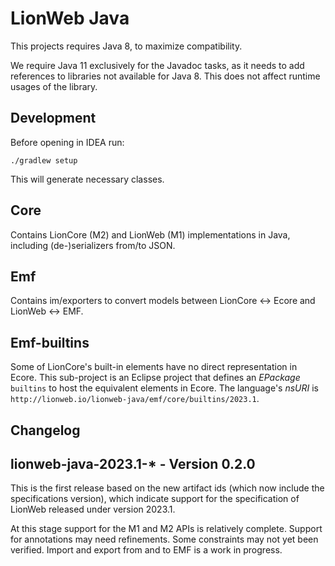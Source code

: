 # LionWeb Java

This projects requires Java 8, to maximize compatibility.

We require Java 11 exclusively for the Javadoc tasks, as it needs to add references to
libraries not available for Java 8. This does not affect runtime usages of the library.

## Development

Before opening in IDEA run:

```
./gradlew setup
```

This will generate necessary classes.

## Core
Contains LionCore (M2) and LionWeb (M1) implementations in Java, including (de-)serializers from/to JSON.

## Emf
Contains im/exporters to convert models between LionCore &harr; Ecore and LionWeb &harr; EMF.

## Emf-builtins
Some of LionCore's built-in elements have no direct representation in Ecore.
This sub-project is an Eclipse project that defines an _EPackage_ `builtins` to host the equivalent elements in Ecore.
The language's _nsURI_ is `http://lionweb.io/lionweb-java/emf/core/builtins/2023.1`.

## Changelog

## lionweb-java-2023.1-* - Version 0.2.0

This is the first release based on the new artifact ids (which now include the specifications version), which indicate support for the specification of LionWeb released under version 2023.1.

At this stage support for the M1 and M2 APIs is relatively complete. Support for annotations may need refinements. Some constraints may not yet been verified.
Import and export from and to EMF is a work in progress.
